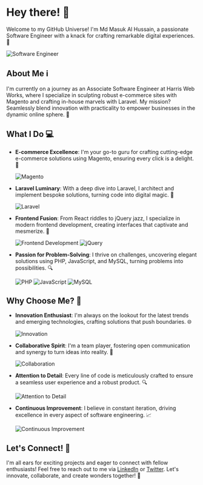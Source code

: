 # Hey there! 👋

Welcome to my GitHub Universe! I'm Md Masuk Al Hussain, a passionate Software Engineer with a knack for crafting remarkable digital experiences. 🌟

![Software Engineer](https://media.giphy.com/media/l0Iy3TgPW5YeSEp20/giphy.gif)

## About Me ℹ️
I'm currently on a journey as an Associate Software Engineer at Harris Web Works, where I specialize in sculpting robust e-commerce sites with Magento and crafting in-house marvels with Laravel. My mission? Seamlessly blend innovation with practicality to empower businesses in the dynamic online sphere. 💼

## What I Do 💻
- **E-commerce Excellence**: I'm your go-to guru for crafting cutting-edge e-commerce solutions using Magento, ensuring every click is a delight. 🛒
  
  ![Magento](https://img.icons8.com/color/48/000000/magento.png)
  
- **Laravel Luminary**: With a deep dive into Laravel, I architect and implement bespoke solutions, turning code into digital magic. 🚀

  ![Laravel](https://img.icons8.com/ios-filled/50/000000/laravel.png)
  
- **Frontend Fusion**: From React riddles to jQuery jazz, I specialize in modern frontend development, creating interfaces that captivate and mesmerize. 🎨

  ![Frontend Development](https://img.icons8.com/color/48/000000/react-native.png)
  ![jQuery](https://img.icons8.com/ios-filled/50/000000/jquery.png)
  
- **Passion for Problem-Solving**: I thrive on challenges, uncovering elegant solutions using PHP, JavaScript, and MySQL, turning problems into possibilities. 🔍

  ![PHP](https://img.icons8.com/ios-filled/50/000000/php.png)
  ![JavaScript](https://img.icons8.com/color/48/000000/javascript--v1.png)
  ![MySQL](https://img.icons8.com/ios-filled/50/000000/mysql-logo.png)

## Why Choose Me? 🌟
- **Innovation Enthusiast**: I'm always on the lookout for the latest trends and emerging technologies, crafting solutions that push boundaries. 🌐
  
  ![Innovation](https://img.icons8.com/ios-glyphs/50/000000/idea.png)
  
- **Collaborative Spirit**: I'm a team player, fostering open communication and synergy to turn ideas into reality. 🤝
  
  ![Collaboration](https://img.icons8.com/ios-filled/50/000000/teamwork.png)
  
- **Attention to Detail**: Every line of code is meticulously crafted to ensure a seamless user experience and a robust product. 🔍
  
  ![Attention to Detail](https://img.icons8.com/ios-glyphs/50/000000/details.png)
  
- **Continuous Improvement**: I believe in constant iteration, driving excellence in every aspect of software engineering. 📈
  
  ![Continuous Improvement](https://img.icons8.com/ios-glyphs/50/000000/continuous-improvement.png)

## Let's Connect! 🚀
I'm all ears for exciting projects and eager to connect with fellow enthusiasts! Feel free to reach out to me via [LinkedIn](https://www.linkedin.com/in/md-masuk-al-hussain/) or [Twitter](https://twitter.com/MasukAlHussain). Let's innovate, collaborate, and create wonders together! 🌟


<!--
**alhussain50/alhussain50** is a ✨ _special_ ✨ repository because its `README.md` (this file) appears on your GitHub profile.

Here are some ideas to get you started:

- 🔭 I’m currently working on ...
- 🌱 I’m currently learning ...
- 👯 I’m looking to collaborate on ...
- 🤔 I’m looking for help with ...
- 💬 Ask me about ...
- 📫 How to reach me: ...
- 😄 Pronouns: ...
- ⚡ Fun fact: ...
-->
